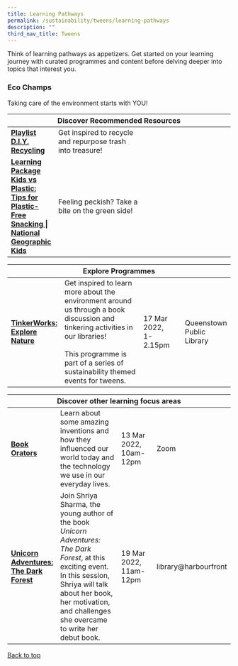 ```yaml
---
title: Learning Pathways
permalink: /sustainability/tweens/learning-pathways
description: ""
third_nav_title: Tweens
---
```

<style type="text/css">
/* Links */
.content a { color: #322987; }
.content a:focus,
.content a:hover { color: #28216c; }

/* Button Outline */
.bp-button { padding-left: 1.5rem; padding-right: 1.5rem; }
.bp-button.is-primary-outline { border: 1px solid #322987; color: #322987; background-color: transparent; text-decoration: none; }
.bp-button.is-primary-outline:focus,
.bp-button.is-primary-outline:hover { border: 1px solid #322987; color: #cff2e8; background-color: #322987; text-decoration: none; }

/* Responsive Iframe */
.responsive-iframe { position: absolute; top: 0; left: 0; bottom: 0; right: 0; width: 100%; height: 100%; }
.responsive-iframe-container { position: relative; overflow: hidden; width: 100%; }
.responsive-iframe-container.ratio-16by9 { padding-top: 56.25%; }
.responsive-iframe-container.ratio-4by3 { padding-top: 75%; }
.responsive-iframe-container.ratio-3by2 { padding-top: 66.66%; }
.responsive-iframe-container.ratio-1by1 { padding-top: 100%; }
</style>
Think of learning pathways as appetizers. Get started on your learning journey with curated programmes and content before delving deeper into topics that interest you.

<h3><b>Eco Champs</b></h3>
Taking care of the environment starts with YOU!

<div class="horizontal-scroll margin--bottom--lg">
  <table class="generic-table">
    <thead>
      <tr>
        <th colspan="4" class="is-uppercase has-weight-normal">Discover Recommended Resources</th>
      </tr>
    </thead>
    <tbody>
      <tr>
        <td style="width: 20%;"><a href="/sustainability/tweens/content" target="_blank"><b> Playlist<br>D.I.Y. Recycling</b></a></td>
        <td style="width: 40%;"> Get inspired to recycle and repurpose trash into treasure!</td>
        <td style="width: 20%;"></td>
        <td style="width: 20%;"></td>
      </tr>
      <tr>
        <td><a href="https://www.nationalgeographic.com/pdf/kids/photos/articles/Nature/H-P/KidsVsPlastic/plastic-free-party.pdf" target="_blank"><b> Learning Package<br>Kids vs Plastic: Tips for Plastic-Free Snacking | National Geographic Kids</b></a></td>
        <td>Feeling peckish? Take a bite on the green side!</td>
        <td></td>
        <td></td>
      </tr>
    </tbody>
  </table>
</div>

<div class="horizontal-scroll margin--bottom--lg">
  <table class="generic-table">
    <thead>
      <tr>
        <th colspan="4" class="is-uppercase has-weight-normal">Explore Programmes</th>
      </tr>
    </thead>
    <tbody>
			<tr>
        <td style="width: 20%;"><a href="https://www.eventbrite.sg/e/tinkerworks-explore-nature-tweenkerama-sustainability-registration-261643050407?aff=odcleoeventsincollection" target="_blank"><b>TinkerWorks: Explore Nature</b></a></td>
        <td style="width: 40%;">Get inspired to learn more about the environment around us through a book discussion and tinkering activities in our libraries!<br><br>This programme is part of a series of sustainability themed events for tweens.</td>
        <td style="width: 20%;">17 Mar 2022, <br>1-2.15pm</td>
        <td style="width: 20%;">Queenstown Public Library</td>
			</tr>
    </tbody>
  </table>
</div>

<div class="horizontal-scroll margin--bottom--lg">
  <table class="generic-table">
    <thead>
      <tr>
        <th colspan="4" class="is-uppercase has-weight-normal ">Discover other learning focus areas</th>
      </tr>
    </thead>
    <tbody>
      <tr>
        <td style="width: 20%;"><a href="https://go.gov.sg/golibrary" target="_blank"><b>Book Orators</b></a></td>
        <td style="width: 40%;">Learn about some amazing inventions and how they influenced our world today and the technology we use in our everyday lives.</td>
        <td style="width: 20%;">13 Mar 2022,<br>10am-12pm</td>
        <td style="width: 20%;">Zoom</td>
      </tr>
			<tr>
        <td style="width: 20%;"><a href="https://go.gov.sg/golibrary" target="_blank"><b>Unicorn Adventures: The Dark Forest</b></a></td>
        <td style="width: 40%;">Join Shriya Sharma, the young author of the book <i>Unicorn Adventures: The Dark Forest</i>, at this exciting event. In this session, Shriya will talk about her book, her motivation, and challenges she overcame to write her debut book.</td>
        <td style="width: 20%;">19 Mar 2022,<br>11am-12pm</td>
        <td style="width: 20%;">library@harbourfront</td>
      </tr>
  </tbody>
  </table>
</div>

<p class="has-text-right margin--top--xl"><a href="#main-content">Back to top</a></p>